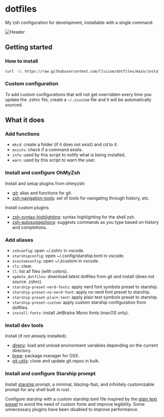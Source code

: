 # dotfiles

My zsh configuration for development, installable with a single command.

![Header](images/demo.gif)

## Getting started

### How to install

```bash
curl -sL https://raw.githubusercontent.com/lluissm/dotfiles/main/install.sh | sh
```

### Custom configuration

To add custom configurations that will not get overridden every time you update the .zshrc file, create a `~/.zcustom` file and it will be automatically sourced.

## What it does

### Add functions

- `mkcd`: create a folder (if it does not exist) and cd to it.
- `exists`: check if a command exists.
- `info`: used by this script to notify what is being installed.
- `warn`: used by this script to warn the user.

### Install and configure OhMyZsh

Install and setup plugins from ohmyzsh:

- [git](https://github.com/ohmyzsh/ohmyzsh/tree/master/plugins/git): alias and functions for git.
- [zsh-navigation-tools](https://github.com/ohmyzsh/ohmyzsh/tree/master/plugins/zsh-navigation-tools): set of tools for navigating through history, etc.

Install custom plugins

- [zsh-syntax-highlighting](https://github.com/zsh-users/zsh-syntax-highlighting): syntax highlighting for the shell zsh.
- [zsh-autosuggestions](https://github.com/zsh-users/zsh-autosuggestions): suggests commands as you type based on history and completions.

### Add aliases

- `zshconfig`: open ~/.zshrc in vscode.
- `starshipconfig`: open ~/.config/starship.toml in vscode.
- `zcustomconfig`: open ~/.zcustom in vscode.
- `cls`: clear.
- `ll`: list all files (with colors).
- `update_dotfiles`: download latest dotfiles from git and install (does not source .zshrc).
- `starship-preset-nerd-fonts`: apply nerd font symbols preset to starship.
- `starship-preset-no-nerd-font`: apply no nerd font preset to starship.
- `starship-preset-plain-text`: apply plain text symbols preset to starship.
- `starship-preset-custom`: apply custom starship configuration from dotfiles.
- `install-fonts`: install JetBrains Mono fonts (macOS only).

### Install dev tools

Install (if not already installed):

- [direnv](https://direnv.net/): load and unload environment variables depending on the current directory.
- [brew](https://brew.sh/): package manager for OSX.
- [git-utils](https://github.com/lluissm/git-utils.git): clone and update git.repos in bulk.

### Install and configure Starship prompt

Install [starship](https://starship.rs/) prompt, a minimal, blazing-fast, and infinitely customizable prompt for any shell built in rust.

Configure starship with a custom starship.toml file inspired by the [plain text preset](https://starship.rs/presets/plain-text.html) to avoid the need of custom fonts and improve legibility. Some unnecessary plugins have been disabled to improve performance.
